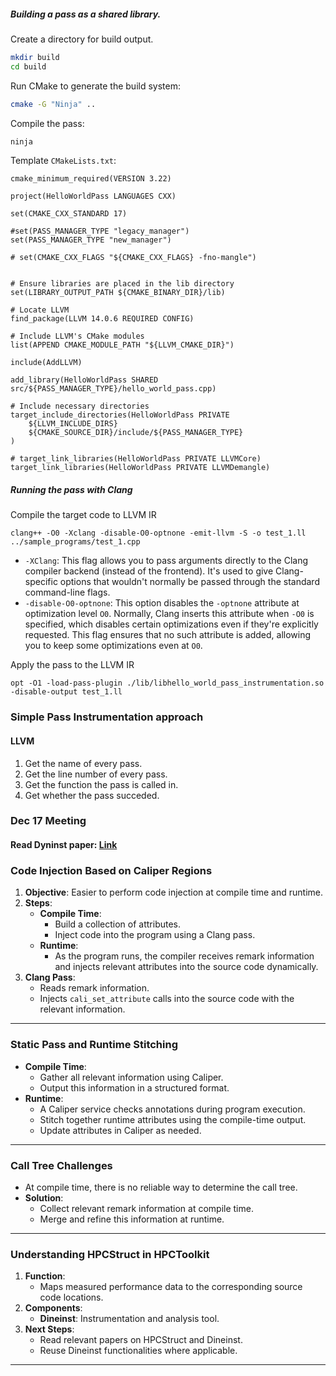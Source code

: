 ##### Building a pass as a shared library.

Create a directory for build output.
```bash
mkdir build
cd build
```

Run CMake to generate the build system:
```bash
cmake -G "Ninja" ..
```

Compile the pass:
```bash
ninja
```

Template `CMakeLists.txt`:
```
cmake_minimum_required(VERSION 3.22)

project(HelloWorldPass LANGUAGES CXX)

set(CMAKE_CXX_STANDARD 17)

#set(PASS_MANAGER_TYPE "legacy_manager")
set(PASS_MANAGER_TYPE "new_manager")

# set(CMAKE_CXX_FLAGS "${CMAKE_CXX_FLAGS} -fno-mangle")


# Ensure libraries are placed in the lib directory
set(LIBRARY_OUTPUT_PATH ${CMAKE_BINARY_DIR}/lib)

# Locate LLVM
find_package(LLVM 14.0.6 REQUIRED CONFIG)

# Include LLVM's CMake modules
list(APPEND CMAKE_MODULE_PATH "${LLVM_CMAKE_DIR}")

include(AddLLVM)

add_library(HelloWorldPass SHARED src/${PASS_MANAGER_TYPE}/hello_world_pass.cpp)

# Include necessary directories
target_include_directories(HelloWorldPass PRIVATE 
    ${LLVM_INCLUDE_DIRS} 
    ${CMAKE_SOURCE_DIR}/include/${PASS_MANAGER_TYPE}
)

# target_link_libraries(HelloWorldPass PRIVATE LLVMCore)
target_link_libraries(HelloWorldPass PRIVATE LLVMDemangle)

```

##### Running the pass with Clang

Compile the target code to LLVM IR
```
clang++ -O0 -Xclang -disable-O0-optnone -emit-llvm -S -o test_1.ll ../sample_programs/test_1.cpp 
```
- `-XClang`: This flag allows you to pass arguments directly to the Clang compiler backend (instead of the frontend). It's used to give Clang-specific options that wouldn't normally be passed through the standard command-line flags.
- `-disable-O0-optnone`: This option disables the `-optnone` attribute at optimization level `O0`. Normally, Clang inserts this attribute when `-O0` is specified, which disables certain optimizations even if they're explicitly requested. This flag ensures that no such attribute is added, allowing you to keep some optimizations even at `O0`.

Apply the pass to the LLVM IR
```
opt -O1 -load-pass-plugin ./lib/libhello_world_pass_instrumentation.so  -disable-output test_1.ll
```



### Simple Pass Instrumentation approach

#### LLVM
1. Get the name of every pass.
2. Get the line number of every pass.
3. Get the function the pass is called in.
4. Get whether the pass succeded.


### Dec 17 Meeting
#### Read Dyninst paper: [Link](https://dl.acm.org/doi/pdf/10.1145/2024569.2024572)



### **Code Injection Based on Caliper Regions**

1. **Objective**: Easier to perform code injection at compile time and runtime.
2. **Steps**:
    - **Compile Time**:
        - Build a collection of attributes.
        - Inject code into the program using a Clang pass.
    - **Runtime**:
        - As the program runs, the compiler receives remark information and injects relevant attributes into the source code dynamically.
3. **Clang Pass**:
    - Reads remark information.
    - Injects `cali_set_attribute` calls into the source code with the relevant information.

---

### **Static Pass and Runtime Stitching**

- **Compile Time**:
    - Gather all relevant information using Caliper.
    - Output this information in a structured format.
- **Runtime**:
    - A Caliper service checks annotations during program execution.
    - Stitch together runtime attributes using the compile-time output.
    - Update attributes in Caliper as needed.

---

### **Call Tree Challenges**

- At compile time, there is no reliable way to determine the call tree.
- **Solution**:
    - Collect relevant remark information at compile time.
    - Merge and refine this information at runtime.

---

### **Understanding HPCStruct in HPCToolkit**

1. **Function**:
    - Maps measured performance data to the corresponding source code locations.
2. **Components**:
    - **Dineinst**: Instrumentation and analysis tool.
3. **Next Steps**:
    - Read relevant papers on HPCStruct and Dineinst.
    - Reuse Dineinst functionalities where applicable.

---